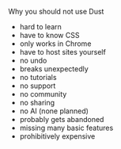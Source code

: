 Why you should not use Dust
- hard to learn
- have to know CSS
- only works in Chrome
- have to host sites yourself
- no undo
- breaks unexpectedly
- no tutorials
- no support
- no community
- no sharing
- no AI (none planned)
- probably gets abandoned
- missing many basic features
- prohibitively expensive